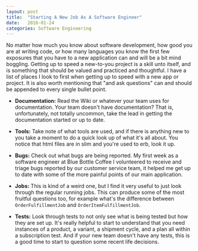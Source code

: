 ```yaml
---
layout: post
title:  "Starting A New Job As A Software Engineer"
date:   2016-01-24
categories: Software Engineering
---
```


No matter how much you know about software development, how good you are at writing code, or how many languages you know the first few exposures that you have to a new application can and will be a bit mind boggling. Getting up to speed a new-to-you project is a skill unto itself, and is something that should be valued and practiced and thoughtful. I have a list of places I look to first when getting up
to speed with a new app or project. It is also worth mentioning that "and ask questions" can and should be appended to every single bullet point.

* **Documentation:** Read the Wiki or whatever your team uses for documentation. Your team doesn't have documentation? That is, unfortunately, not totally uncommon, take the lead in getting the documentation started or up to date.

* **Tools:** Take note of what tools are used, and if there is anything new to you take a moment to do a quick look up of what it's all about. You notice that html files are in slim and you're used to erb, look it up.

* **Bugs:** Check out what bugs are being reported. My first week as a software engineer at Blue Bottle Coffee I volunteered to receive and triage bugs reported by our customer service team, it helped me get up to date with some of the more painful points of our main application.

* **Jobs:** This is kind of a weird one, but I find it very useful to just look through the regular running jobs. This can produce some of the most fruitful questions too, for example what's the difference between `OrderFulfillmentJob` and `OrderItemFulfillmentJob`.

* **Tests:** Look through tests to not only see what is being tested but how they are set up. It's really helpful to start to understand that you need instances of a product, a variant, a shipment cycle, and a plan all within a subscription test. And if your new team doesn't have any tests, this is a good time to start to question some recent life decisions.
